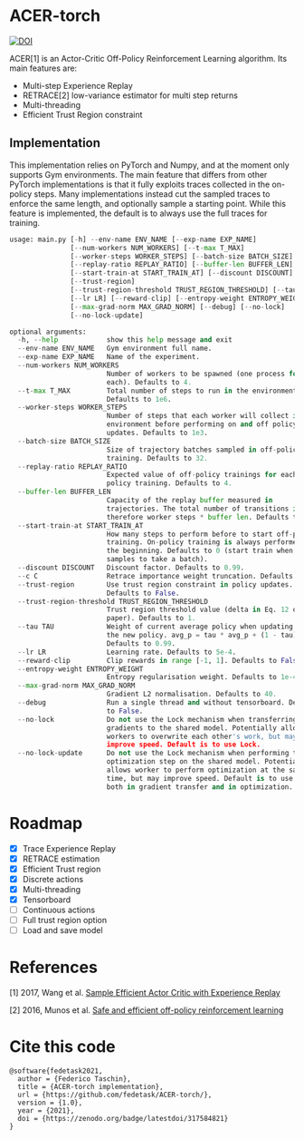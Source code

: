 # ACER-torch

[![DOI](https://zenodo.org/badge/317584821.svg)](https://zenodo.org/badge/latestdoi/317584821)

ACER[1] is an Actor-Critic Off-Policy Reinforcement Learning algorithm.
Its main features are:
- Multi-step Experience Replay
- RETRACE[2] low-variance estimator for multi step returns
- Multi-threading
- Efficient Trust Region constraint

## Implementation
This implementation relies on PyTorch and Numpy, and at the moment only supports
Gym environments. The main feature that differs from other PyTorch implementations is that
it fully exploits traces collected in the on-policy steps. Many implementations instead cut
the sampled traces to enforce the same length, and optionally sample a starting point. While
this feature is implemented, the default is to always use the full traces for training.

```python
usage: main.py [-h] --env-name ENV_NAME [--exp-name EXP_NAME]
               [--num-workers NUM_WORKERS] [--t-max T_MAX]
               [--worker-steps WORKER_STEPS] [--batch-size BATCH_SIZE]
               [--replay-ratio REPLAY_RATIO] [--buffer-len BUFFER_LEN]
               [--start-train-at START_TRAIN_AT] [--discount DISCOUNT] [--c C]
               [--trust-region]
               [--trust-region-threshold TRUST_REGION_THRESHOLD] [--tau TAU]
               [--lr LR] [--reward-clip] [--entropy-weight ENTROPY_WEIGHT]
               [--max-grad-norm MAX_GRAD_NORM] [--debug] [--no-lock]
               [--no-lock-update]

optional arguments:
  -h, --help            show this help message and exit
  --env-name ENV_NAME   Gym environment full name.
  --exp-name EXP_NAME   Name of the experiment.
  --num-workers NUM_WORKERS
                        Number of workers to be spawned (one process for
                        each). Defaults to 4.
  --t-max T_MAX         Total number of steps to run in the environment.
                        Defaults to 1e6.
  --worker-steps WORKER_STEPS
                        Number of steps that each worker will collect in the
                        environment before performing on and off policy
                        updates. Defaults to 1e3.
  --batch-size BATCH_SIZE
                        Size of trajectory batches sampled in off-policy
                        training. Defaults to 32.
  --replay-ratio REPLAY_RATIO
                        Expected value of off-policy trainings for each on-
                        policy training. Defaults to 4.
  --buffer-len BUFFER_LEN
                        Capacity of the replay buffer measured in
                        trajectories. The total number of transitions is
                        therefore worker steps * buffer len. Defaults to 1e4.
  --start-train-at START_TRAIN_AT
                        How many steps to perform before to start off-policy
                        training. On-policy training is always performed from
                        the beginning. Defaults to 0 (start train when enough
                        samples to take a batch).
  --discount DISCOUNT   Discount factor. Defaults to 0.99.
  --c C                 Retrace importance weight truncation. Defaults to 1.
  --trust-region        Use trust region constraint in policy updates.
                        Defaults to False.
  --trust-region-threshold TRUST_REGION_THRESHOLD
                        Trust region threshold value (delta in Eq. 12 of ACER
                        paper). Defaults to 1.
  --tau TAU             Weight of current average policy when updating it with
                        the new policy. avg_p = tau * avg_p + (1 - tau) p.
                        Defaults to 0.99.
  --lr LR               Learning rate. Defaults to 5e-4.
  --reward-clip         Clip rewards in range [-1, 1]. Defaults to False.
  --entropy-weight ENTROPY_WEIGHT
                        Entropy regularisation weight. Defaults to 1e-4.
  --max-grad-norm MAX_GRAD_NORM
                        Gradient L2 normalisation. Defaults to 40.
  --debug               Run a single thread and without tensorboard. Defaults
                        to False.
  --no-lock             Do not use the Lock mechanism when transferring
                        gradients to the shared model. Potentially allows
                        workers to overwrite each other's work, but may
                        improve speed. Default is to use Lock.
  --no-lock-update      Do not use the Lock mechanism when performing the
                        optimization step on the shared model. Potentially
                        allows worker to perform optimization at the same
                        time, but may improve speed. Default is to use Lock
                        both in gradient transfer and in optimization.
```

# Roadmap
- [x] Trace Experience Replay
- [x] RETRACE estimation
- [x] Efficient Trust region
- [x] Discrete actions  
- [x] Multi-threading
- [x] Tensorboard
- [ ] Continuous actions
- [ ] Full trust region option
- [ ] Load and save model

# References
[1] 2017, Wang et al. 
[Sample Efficient Actor Critic with Experience Replay](https://arxiv.org/pdf/1611.01224.pdf)

[2] 2016, Munos et al.
[Safe and efficient off-policy reinforcement learning](https://arxiv.org/pdf/1606.02647.pdf)

# Cite this code
```
@software{fedetask2021,
  author = {Federico Taschin},
  title = {ACER-torch implementation},
  url = {https://github.com/fedetask/ACER-torch/},
  version = {1.0},
  year = {2021},
  doi = {https://zenodo.org/badge/latestdoi/317584821}
}
```
